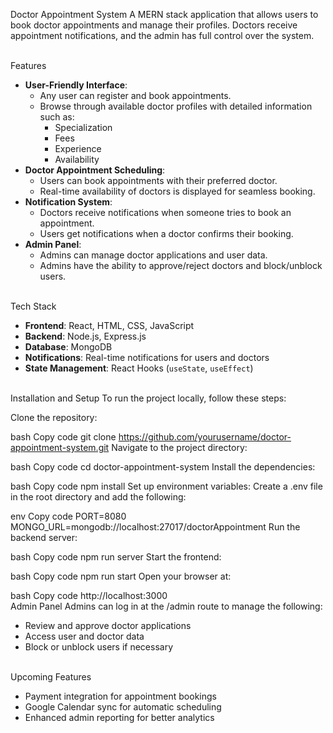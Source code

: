 Doctor Appointment System
A MERN stack application that allows users to book doctor appointments and manage their profiles. Doctors receive appointment notifications, and the admin has full control over the system.

<br>
Features
<ul> <li><strong>User-Friendly Interface</strong>: <ul> <li>Any user can register and book appointments.</li> <li>Browse through available doctor profiles with detailed information such as: <ul> <li>Specialization</li> <li>Fees</li> <li>Experience</li> <li>Availability</li> </ul> </li> </ul> </li> <li><strong>Doctor Appointment Scheduling</strong>: <ul> <li>Users can book appointments with their preferred doctor.</li> <li>Real-time availability of doctors is displayed for seamless booking.</li> </ul> </li> <li><strong>Notification System</strong>: <ul> <li>Doctors receive notifications when someone tries to book an appointment.</li> <li>Users get notifications when a doctor confirms their booking.</li> </ul> </li> <li><strong>Admin Panel</strong>: <ul> <li>Admins can manage doctor applications and user data.</li> <li>Admins have the ability to approve/reject doctors and block/unblock users.</li> </ul> </li> </ul> <br>
Tech Stack
<ul> <li><strong>Frontend</strong>: React, HTML, CSS, JavaScript</li> <li><strong>Backend</strong>: Node.js, Express.js</li> <li><strong>Database</strong>: MongoDB</li> <li><strong>Notifications</strong>: Real-time notifications for users and doctors</li> <li><strong>State Management</strong>: React Hooks (<code>useState</code>, <code>useEffect</code>)</li> </ul> <br>
Installation and Setup
To run the project locally, follow these steps:

Clone the repository:

bash
Copy code
git clone https://github.com/yourusername/doctor-appointment-system.git
Navigate to the project directory:

bash
Copy code
cd doctor-appointment-system
Install the dependencies:

bash
Copy code
npm install
Set up environment variables: Create a .env file in the root directory and add the following:

env
Copy code
PORT=8080
MONGO_URL=mongodb://localhost:27017/doctorAppointment
Run the backend server:

bash
Copy code
npm run server
Start the frontend:

bash
Copy code
npm run start
Open your browser at:

bash
Copy code
http://localhost:3000
<br>
Admin Panel
Admins can log in at the /admin route to manage the following:

<ul> <li>Review and approve doctor applications</li> <li>Access user and doctor data</li> <li>Block or unblock users if necessary</li> </ul> <br>
Upcoming Features
<ul> <li>Payment integration for appointment bookings</li> <li>Google Calendar sync for automatic scheduling</li> <li>Enhanced admin reporting for better analytics</li> </ul>

